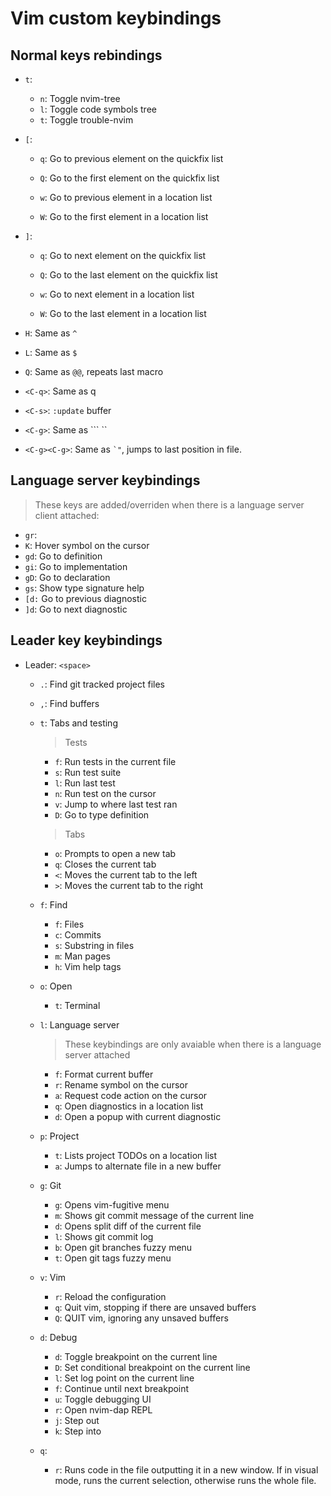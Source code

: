 # Vim custom keybindings

## Normal keys rebindings
- `t`:
  - `n`: Toggle nvim-tree
  - `l`: Toggle code symbols tree
  - `t`: Toggle trouble-nvim

- `[`:
  - `q`: Go to previous element on the quickfix list
  - `Q`: Go to the first element on the quickfix list

  - `w`: Go to previous element in a location list
  - `W`: Go to the first element in a location list

- `]`:
  - `q`: Go to next element on the quickfix list
  - `Q`: Go to the last element on the quickfix list

  - `w`: Go to next element in a location list
  - `W`: Go to the last element in a location list

- `H`: Same as `^`
- `L`: Same as `$`
- `Q`: Same as `@@`, repeats last macro
- `<C-q>`: Same as <C-w>q
- `<C-s>`: `:update` buffer
- `<C-g>`: Same as ``` ``
- `<C-g><C-g>`: Same as `` `" ``, jumps to last position in file.


## Language server keybindings
> These keys are added/overriden when there is a language server client attached:
- `gr`:
- `K`: Hover symbol on the cursor
- `gd`: Go to definition
- `gi`: Go to implementation
- `gD`: Go to declaration
- `gs`: Show type signature help
- `[d:` Go to previous diagnostic
- `]d`: Go to next diagnostic

## Leader key keybindings
- Leader: `<space>`

  - `.`: Find git tracked project files
  - `,`: Find buffers

  - `t`: Tabs and testing

    > Tests
    - `f`: Run tests in the current file
    - `s`: Run test suite
    - `l`: Run last test
    - `n`: Run test on the cursor
    - `v`: Jump to where last test ran
    - `D`: Go to type definition

    > Tabs
    - `o`: Prompts to open a new tab
    - `q`: Closes the current tab
    - `<`: Moves the current tab to the left
    - `>`: Moves the current tab to the right

  - `f`: Find
    - `f`: Files
    - `c`: Commits
    - `s`: Substring in files
    - `m`: Man pages
    - `h`: Vim help tags

  - `o`: Open
    - `t`: Terminal

  - `l`: Language server
    > These keybindings are only avaiable when there is a language server attached
    - `f`: Format current buffer
    - `r`: Rename symbol on the cursor
    - `a`: Request code action on the cursor
    - `q`: Open diagnostics in a location list
    - `d`: Open a popup with current diagnostic

  <!-- TODO: Maybe add about workspaces -->

  - `p`: Project
    - `t`: Lists project TODOs on a location list
    - `a`: Jumps to alternate file in a new buffer

  - `g`: Git
    - `g`: Opens vim-fugitive menu
    - `m`: Shows git commit message of the current line
    - `d`: Opens split diff of the current file
    - `l`: Shows git commit log
    - `b`: Open git branches fuzzy menu
    - `t`: Open git tags fuzzy menu

  - `v`: Vim
    - `r`: Reload the configuration
    - `q`: Quit vim, stopping if there are unsaved buffers
    - `Q`: QUIT vim, ignoring any unsaved buffers

  - `d`: Debug
    - `d`: Toggle breakpoint on the current line
    - `D`: Set conditional breakpoint on the current line
    - `l`: Set log point on the current line
    - `f`: Continue until next breakpoint
    - `u`: Toggle debugging UI
    - `r`: Open nvim-dap REPL
    - `j`: Step out
    - `k`: Step into

  - `q`:
    - `r`: Runs code in the file outputting it in a new window. If in visual mode, runs the current selection, otherwise runs the whole file.
